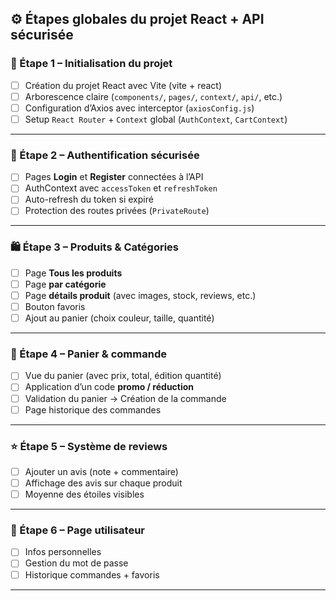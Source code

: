 ## ⚙️ Étapes globales du projet React + API sécurisée

### 🧱 Étape 1 – Initialisation du projet

* [ ] Création du projet React avec Vite (vite + react)
* [ ] Arborescence claire (`components/`, `pages/`, `context/`, `api/`, etc.)
* [ ] Configuration d’Axios avec interceptor (`axiosConfig.js`)
* [ ] Setup `React Router` + `Context` global (`AuthContext`, `CartContext`)

---

### 🔐 Étape 2 – Authentification sécurisée

* [ ] Pages **Login** et **Register** connectées à l’API
* [ ] AuthContext avec `accessToken` et `refreshToken`
* [ ] Auto-refresh du token si expiré
* [ ] Protection des routes privées (`PrivateRoute`)

---

### 🛍️ Étape 3 – Produits & Catégories

* [ ] Page **Tous les produits**
* [ ] Page **par catégorie**
* [ ] Page **détails produit** (avec images, stock, reviews, etc.)
* [ ] Bouton favoris
* [ ] Ajout au panier (choix couleur, taille, quantité)

---

### 🛒 Étape 4 – Panier & commande

* [ ] Vue du panier (avec prix, total, édition quantité)
* [ ] Application d’un code **promo / réduction**
* [ ] Validation du panier → Création de la commande
* [ ] Page historique des commandes

---

### ⭐ Étape 5 – Système de reviews

* [ ] Ajouter un avis (note + commentaire)
* [ ] Affichage des avis sur chaque produit
* [ ] Moyenne des étoiles visibles

---

### 🧠 Étape 6 – Page utilisateur

* [ ] Infos personnelles
* [ ] Gestion du mot de passe
* [ ] Historique commandes + favoris

---
